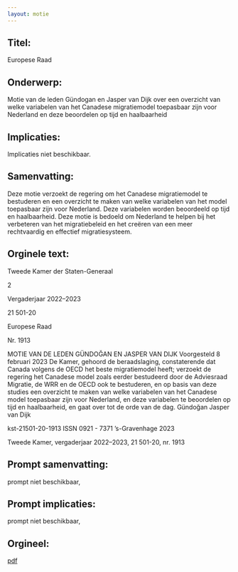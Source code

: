 ```yaml
---
layout: motie
---
```

## Titel:
Europese Raad
## Onderwerp:
Motie van de leden Gündogan en Jasper van Dijk over een overzicht van welke variabelen van het Canadese migratiemodel toepasbaar zijn voor Nederland en deze beoordelen op tijd en haalbaarheid
## Implicaties:
Implicaties niet beschikbaar.
## Samenvatting:

Deze motie verzoekt de regering om het Canadese migratiemodel te bestuderen en een overzicht te maken van welke variabelen van het model toepasbaar zijn voor Nederland. Deze variabelen worden beoordeeld op tijd en haalbaarheid. Deze motie is bedoeld om Nederland te helpen bij het verbeteren van het migratiebeleid en het creëren van een meer rechtvaardig en effectief migratiesysteem.
## Orginele text:


Tweede Kamer der Staten-Generaal

2

Vergaderjaar 2022–2023

21 501-20

Europese Raad

Nr. 1913

MOTIE VAN DE LEDEN GÜNDOĞAN EN JASPER VAN DIJK
Voorgesteld 8 februari 2023
De Kamer,
gehoord de beraadslaging,
constaterende dat Canada volgens de OECD het beste migratiemodel
heeft;
verzoekt de regering het Canadese model zoals eerder bestudeerd door de
Adviesraad Migratie, de WRR en de OECD ook te bestuderen, en op basis
van deze studies een overzicht te maken van welke variabelen van het
Canadese model toepasbaar zijn voor Nederland, en deze variabelen te
beoordelen op tijd en haalbaarheid,
en gaat over tot de orde van de dag.
Gündoğan
Jasper van Dijk

kst-21501-20-1913
ISSN 0921 - 7371
’s-Gravenhage 2023

Tweede Kamer, vergaderjaar 2022–2023, 21 501-20, nr. 1913


## Prompt samenvatting:
prompt niet beschikbaar,

## Prompt implicaties:
prompt niet beschikbaar,
## Orgineel:
[pdf](https://gegevensmagazijn.tweedekamer.nl/OData/v4/2.0/Document(09377c1d-a2e4-45c2-bf8e-dafe4c363592)/resource)
